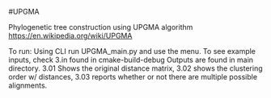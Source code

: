 #UPGMA

Phylogenetic tree construction using UPGMA algorithm https://en.wikipedia.org/wiki/UPGMA

To run: Using CLI run UPGMA_main.py and use the menu. To see example inputs, check 3.in found in cmake-build-debug
Outputs are found in main directory. 3.01 Shows the original distance matrix, 3.02 shows the clustering order w/ distances,
3.03 reports whether or not there are multiple possible alignments. 


